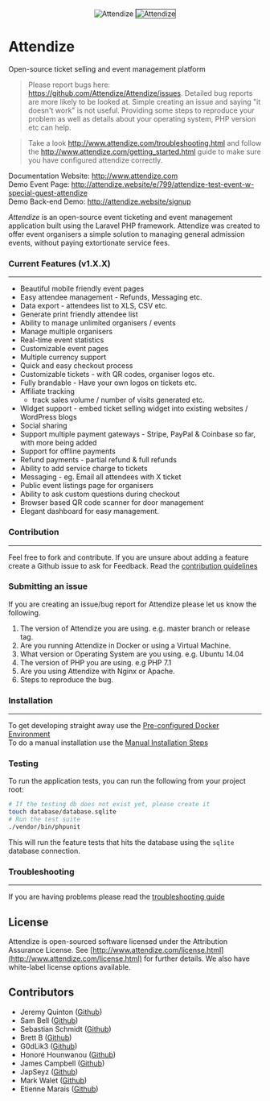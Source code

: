 <p align="center">
  <img src="http://attendize.website/assets/images/logo-dark.png" alt="Attendize"/>
  <img style='border: 1px solid #444;' src="https://www.attendize.com/images/screenshots/screen1.PNG" alt="Attendize"/>
</p>

<h1>Attendize</h1>
<p>
Open-source ticket selling and event management platform
</p>


> Please report bugs here: https://github.com/Attendize/Attendize/issues. Detailed bug reports are more likely to be looked at. Simple creating an issue and saying "it doesn't work" is not useful. Providing some steps to reproduce your problem as well as details about your operating system, PHP version etc can help. <br />

> Take a look http://www.attendize.com/troubleshooting.html and follow the http://www.attendize.com/getting_started.html guide to make sure you have configured attendize correctly.  

Documentation Website: http://www.attendize.com<br />
Demo Event Page: http://attendize.website/e/799/attendize-test-event-w-special-guest-attendize<br />
Demo Back-end Demo: http://attendize.website/signup<br />

*Attendize* is an open-source event ticketing and event management application built using the Laravel PHP framework. Attendize was created to offer event organisers a simple solution to managing general admission events, without paying extortionate service fees.

### Current Features (v1.X.X)
---
 - Beautiful mobile friendly event pages
 - Easy attendee management - Refunds, Messaging etc.
 - Data export - attendees list to XLS, CSV etc.
 - Generate print friendly attendee list
 - Ability to manage unlimited organisers / events
 - Manage multiple organisers 
 - Real-time event statistics
 - Customizable event pages
 - Multiple currency support
 - Quick and easy checkout process
 - Customizable tickets - with QR codes, organiser logos etc.
 - Fully brandable - Have your own logos on tickets etc.
 - Affiliate tracking
    - track sales volume / number of visits generated etc.
 - Widget support - embed ticket selling widget into existing websites / WordPress blogs
 - Social sharing 
 - Support multiple payment gateways - Stripe, PayPal & Coinbase so far, with more being added
 - Support for offline payments
 - Refund payments - partial refund & full refunds
 - Ability to add service charge to tickets
 - Messaging - eg. Email all attendees with X ticket
 - Public event listings page for organisers
 - Ability to ask custom questions during checkout
 - Browser based QR code scanner for door management
 - Elegant dashboard for easy management.
### Contribution
---
Feel free to fork and contribute. If you are unsure about adding a feature create a Github issue to ask for Feedback. Read the [contribution guidelines](http://www.attendize.com/contributions.html)

### Submitting an issue
If you are creating an issue/bug report for Attendize please let us know the following.
1. The version of Attendize you are using. e.g. master branch or release tag.
2. Are you running Attendize in Docker or using a Virtual Machine.
3. What version or Operating System are you using. e.g. Ubuntu 14.04
4. The version of PHP you are using. e.g PHP 7.1
5. Are you using Attendize with Nginx or Apache.
6. Steps to reproduce the bug.

### Installation
---
To get developing straight away use the [Pre-configured Docker Environment](http://www.attendize.com/getting_started.html#running-attendize-in-docker-for-development)<br />
To do a manual installation use the [Manual Installation Steps](http://www.attendize.com/getting_started.html#manual-installation)

### Testing

To run the application tests, you can run the following from your project root:

```sh
# If the testing db does not exist yet, please create it
touch database/database.sqlite
# Run the test suite
./vendor/bin/phpunit
```

This will run the feature tests that hits the database using the `sqlite` database connection.

### Troubleshooting
---
If you are having problems please read the [troubleshooting guide](http://www.attendize.com/troubleshooting.html) 

License
---

Attendize is open-sourced software licensed under the Attribution Assurance License. See [http://www.attendize.com/license.html](http://www.attendize.com/license.html) for further details. We also have white-label license options available.

Contributors
---
* Jeremy Quinton ([Github](https://github.com/jeremyquinton))
* Sam Bell ([Github](https://github.com/samdb))
* Sebastian Schmidt ([Github](https://github.com/publicarray))
* Brett B ([Github](https://github.com/bretto36))
* G0dLik3 ([Github](https://github.com/G0dLik3))
* Honoré Hounwanou ([Github](http://github.com/mercuryseries))
* James Campbell ([Github](https://github.com/jncampbell))
* JapSeyz ([Github](https://github.com/JapSeyz))
* Mark Walet ([Github](https://github.com/markwalet))
* Etienne Marais ([Github](https://github.com/etiennemarais))
